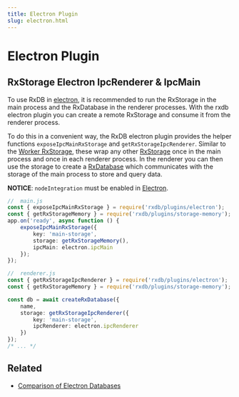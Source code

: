 ```yaml
---
title: Electron Plugin
slug: electron.html
---
```




# Electron Plugin


## RxStorage Electron IpcRenderer & IpcMain


To use RxDB in [electron](./electron-database.md), it is recommended to run the RxStorage in the main process and the RxDatabase in the renderer processes. With the rxdb electron plugin you can create a remote RxStorage and consume it from the renderer process.

To do this in a convenient way, the RxDB electron plugin provides the helper functions `exposeIpcMainRxStorage` and `getRxStorageIpcRenderer`.
Similar to the [Worker RxStorage](./rx-storage-worker.md), these wrap any other [RxStorage](./rx-storage.md) once in the main process and once in each renderer process. In the renderer you can then use the storage to create a [RxDatabase](./rx-database.md) which communicates with the storage of the main process to store and query data.

**NOTICE**: `nodeIntegration` must be enabled in [Electron](https://www.electronjs.org/docs/latest/api/browser-window#new-browserwindowoptions).

```ts
//  main.js
const { exposeIpcMainRxStorage } = require('rxdb/plugins/electron');
const { getRxStorageMemory } = require('rxdb/plugins/storage-memory');
app.on('ready', async function () {
    exposeIpcMainRxStorage({
        key: 'main-storage',
        storage: getRxStorageMemory(),
        ipcMain: electron.ipcMain
    });
});
```


```ts
//  renderer.js
const { getRxStorageIpcRenderer } = require('rxdb/plugins/electron');
const { getRxStorageMemory } = require('rxdb/plugins/storage-memory');

const db = await createRxDatabase({
    name,
    storage: getRxStorageIpcRenderer({
        key: 'main-storage',
        ipcRenderer: electron.ipcRenderer
    })
});
/* ... */
```


## Related

- [Comparison of Electron Databases](./electron-database.md)
